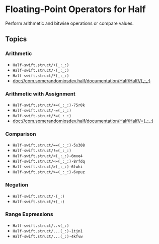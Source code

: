 # Floating-Point Operators for Half

Perform arithmetic and bitwise operations or compare values.

## Topics

### Arithmetic

- ``Half-swift.struct/+(_:_:)``
- ``Half-swift.struct/-(_:_:)``
- ``Half-swift.struct/*(_:_:)``
- <doc://com.somerandomiosdev.half/documentation/Half/Half//(_:_:)>

### Arithmetic with Assignment

- ``Half-swift.struct/+=(_:_:)-75r0k``
- ``Half-swift.struct/-=(_:_:)``
- ``Half-swift.struct/*=(_:_:)``
- <doc://com.somerandomiosdev.half/documentation/Half/Half//=(_:_:)>

### Comparison

- ``Half-swift.struct/==(_:_:)-5s308``
- ``Half-swift.struct/!=(_:_:)``
- ``Half-swift.struct/<(_:_:)-6mxe4``
- ``Half-swift.struct/<=(_:_:)-8rfdq``
- ``Half-swift.struct/>(_:_:)-6lwhi``
- ``Half-swift.struct/>=(_:_:)-6vpuz``

### Negation

- ``Half-swift.struct/-(_:)``
- ``Half-swift.struct/+(_:)``

### Range Expressions

- ``Half-swift.struct/..<(_:)``
- ``Half-swift.struct/...(_:)-1tjn1``
- ``Half-swift.struct/...(_:)-4kfvw``

<!-- Copyright (c) 2023 SomeRandomiOSDev. All Rights Reserved. -->
